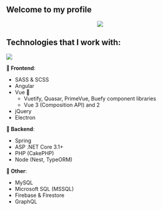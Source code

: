 ## Welcome to my profile

<p align="center">
<img src="https://i.imgur.com/zhfeCzK.png"/>
</p>

## Technologies that I work with:

<p align="left">
  <img src="https://github-readme-stats.vercel.app/api/top-langs/?username=MatijaNovosel&layout=compact&langs_count=10&exclude_repo=heroesofcrimson&theme=dark&hide_title=true" />
</p>

**🎨 Frontend**:
- SASS & SCSS
- Angular
- Vue 💞
  - Vuetify, Quasar, PrimeVue, Buefy component libraries
  - Vue 3 (Composition API) and 2
- jQuery
- Electron

**🔧 Backend**:
- Spring
- ASP .NET Core 3.1+
- PHP (CakePHP)
- Node (Nest, TypeORM)

**🔗 Other**:
- MySQL
- Microsoft SQL (MSSQL)
- Firebase & Firestore
- GraphQL
